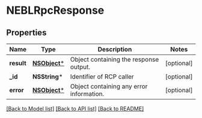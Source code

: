 # NEBLRpcResponse

## Properties
Name | Type | Description | Notes
------------ | ------------- | ------------- | -------------
**result** | [**NSObject***](.md) | Object containing the response output. | [optional] 
**_id** | **NSString*** | Identifier of RCP caller | [optional] 
**error** | [**NSObject***](.md) | Object containing any error information. | [optional] 

[[Back to Model list]](../README.md#documentation-for-models) [[Back to API list]](../README.md#documentation-for-api-endpoints) [[Back to README]](../README.md)


